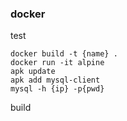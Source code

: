 ### docker

test

```shell
docker build -t {name} .
docker run -it alpine
apk update
apk add mysql-client
mysql -h {ip} -p{pwd}
```

build